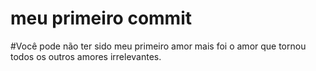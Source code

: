 # meu primeiro commit

#Você pode não ter sido meu primeiro amor
mais foi o amor que tornou
todos os outros amores
irrelevantes.
